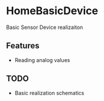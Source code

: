 # HomeBasicDevice

Basic Sensor Device realizaiton

## Features

- Reading analog values

## TODO

- Basic realization schematics
